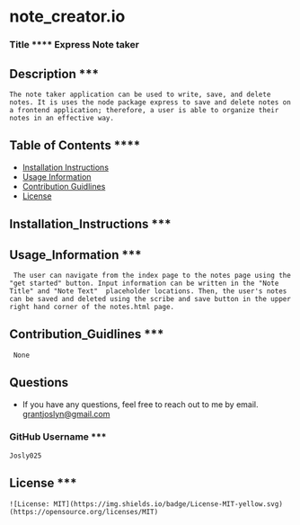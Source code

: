 # note_creator.io
### Title **** Express Note taker 
## Description ***
    The note taker application can be used to write, save, and delete notes. It is uses the node package express to save and delete notes on a frontend application; therefore, a user is able to organize their notes in an effective way.  
## Table of Contents ****
* [Installation Instructions](##Installation_Instructions)
* [Usage Information](##Usage_Information)
* [Contribution Guidlines](##Contribution_Guidlines)
* [License](##License) 
## Installation_Instructions ***
      
## Usage_Information ***
     The user can navigate from the index page to the notes page using the "get started" button. Input information can be written in the "Note Title" and "Note Text"  placeholder locations. Then, the user's notes can be saved and deleted using the scribe and save button in the upper right hand corner of the notes.html page. 
## Contribution_Guidlines ***
     None
## Questions 
* If you have any questions, feel free to reach out to me by email.
    grantjoslyn@gmail.com
### GitHub Username ***
    Josly025 
## License ***
    ![License: MIT](https://img.shields.io/badge/License-MIT-yellow.svg)(https://opensource.org/licenses/MIT)
